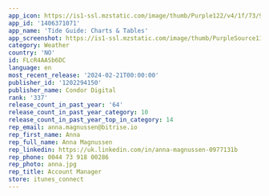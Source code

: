 ```yaml
---
app_icon: https://is1-ssl.mzstatic.com/image/thumb/Purple122/v4/1f/73/97/1f7397eb-670c-65e0-af81-4b8a2889138f/AppIcon-0-0-1x_U007emarketing-0-7-0-sRGB-85-220.png/1024x1024bb.png
app_id: '1406371071'
app_name: 'Tide Guide: Charts & Tables'
app_screenshot: https://is1-ssl.mzstatic.com/image/thumb/PurpleSource112/v4/e3/3a/bc/e33abcb1-35ad-be15-36c6-b6e108ef8b91/c4aa5f00-f747-4c22-82dc-a814b1aa7583_App_Store_-_6.5_-_1.jpg/1242x2688bb.png
category: Weather
country: 'NO'
id: FLcR4AASb6DC
language: en
most_recent_release: '2024-02-21T00:00:00'
publisher_id: '1202294150'
publisher_name: Condor Digital
rank: '337'
release_count_in_past_year: '64'
release_count_in_past_year_category: 10
release_count_in_past_year_top_in_category: 14
rep_email: anna.magnussen@bitrise.io
rep_first_name: Anna
rep_full_name: Anna Magnussen
rep_linkedin: https://uk.linkedin.com/in/anna-magnussen-0977131b
rep_phone: 0044 73 918 00286
rep_photo: anna.jpg
rep_title: Account Manager
store: itunes_connect
---
```

